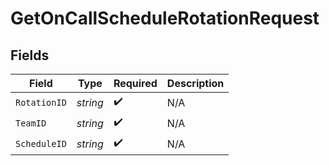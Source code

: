 # GetOnCallScheduleRotationRequest


## Fields

| Field              | Type               | Required           | Description        |
| ------------------ | ------------------ | ------------------ | ------------------ |
| `RotationID`       | *string*           | :heavy_check_mark: | N/A                |
| `TeamID`           | *string*           | :heavy_check_mark: | N/A                |
| `ScheduleID`       | *string*           | :heavy_check_mark: | N/A                |